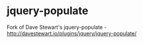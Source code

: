 jquery-populate
===============

Fork of Dave Stewart's jquery-populate - http://davestewart.io/plugins/jquery/jquery-populate/
